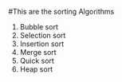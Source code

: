 #This are the sorting Algorithms

1. Bubble sort
2. Selection sort
3. Insertion sort
4. Merge sort
5. Quick sort
6. Heap sort